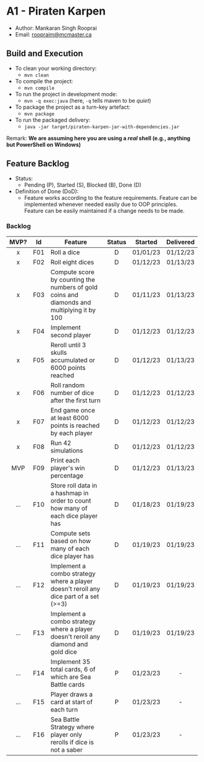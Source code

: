 # A1 - Piraten Karpen

- Author: Mankaran Singh Rooprai
- Email: roopraim@mcmaster.ca

## Build and Execution

- To clean your working directory:
  - `mvn clean`
- To compile the project:
  - `mvn compile`
- To run the project in development mode:
  - `mvn -q exec:java` (here, `-q` tells maven to be _quiet_)
- To package the project as a turn-key artefact:
  - `mvn package`
- To run the packaged delivery:
  - `java -jar target/piraten-karpen-jar-with-dependencies.jar`

Remark: **We are assuming here you are using a _real_ shell (e.g., anything but PowerShell on Windows)**

## Feature Backlog

- Status:
  - Pending (P), Started (S), Blocked (B), Done (D)
- Definition of Done (DoD):
  - Feature works according to the feature requirements. Feature can be implemented whenever needed easily due to OOP principles. Feature can be easily maintained if a change needs to be made.

### Backlog

| MVP? | Id  | Feature                                                                                    | Status | Started  | Delivered |
| :--: | :-: | ------------------------------------------------------------------------------------------ | :----: | :------: | :-------: |
|  x   | F01 | Roll a dice                                                                                |   D    | 01/01/23 | 01/12/23  |
|  x   | F02 | Roll eight dices                                                                           |   D    | 01/12/23 | 01/13/23  |
|  x   | F03 | Compute score by counting the numbers of gold coins and diamonds and multiplying it by 100 |   D    | 01/11/23 | 01/13/23  |
|  x   | F04 | Implement second player                                                                    |   D    | 01/12/23 | 01/12/23  |
|  x   | F05 | Reroll until 3 skulls accumulated or 6000 points reached                                   |   D    | 01/12/23 | 01/13/23  |
|  x   | F06 | Roll random number of dice after the first turn                                            |   D    | 01/12/23 | 01/12/23  |
|  x   | F07 | End game once at least 6000 points is reached by each player                               |   D    | 01/12/23 | 01/12/23  |
|  x   | F08 | Run 42 simulations                                                                         |   D    | 01/12/23 | 01/12/23  |
| MVP  | F09 | Print each player's win percentage                                                         |   D    | 01/12/23 | 01/13/23  |
| ...  | F10 | Store roll data in a hashmap in order to count how many of each dice player has            |   D    | 01/18/23 | 01/19/23  |
| ...  | F11 | Compute sets based on how many of each dice player has                                     |   D    | 01/19/23 | 01/19/23  |
| ...  | F12 | Implement a combo strategy where a player doesn't reroll any dice part of a set (>=3)      |   D    | 01/19/23 | 01/19/23  |
| ...  | F13 | Implement a combo strategy where a player doesn't reroll any diamond and gold dice         |   D    | 01/19/23 | 01/19/23  |
| ...  | F14 | Implement 35 total cards, 6 of which are Sea Battle cards                                  |   P    | 01/23/23 |     -     |
| ...  | F15 | Player draws a card at start of each turn                                                  |   P    | 01/23/23 |     -     |
| ...  | F16 | Sea Battle Strategy where player only rerolls if dice is not a saber                       |   P    | 01/23/23 |     -     |
